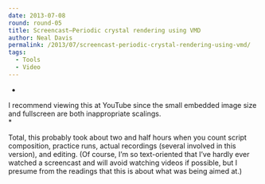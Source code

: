 ```yaml
---
date: 2013-07-08
round: round-05
title: Screencast—Periodic crystal rendering using VMD
author: Neal Davis
permalink: /2013/07/screencast-periodic-crystal-rendering-using-vmd/
tags:
  - Tools
  - Video
---
```

*  
I recommend viewing this at YouTube since the small embedded image size and fullscreen are both inappropriate scalings.  
*

Total, this probably took about two and half hours when you count script composition, practice runs, actual recordings (several involved in this version), and editing. (Of course, I&#8217;m so text-oriented that I&#8217;ve hardly ever watched a screencast and will avoid watching videos if possible, but I presume from the readings that this is about what was being aimed at.)
